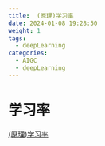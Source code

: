 ```yaml
---
title:  (原理)学习率 
date: 2024-01-08 19:28:50
weight: 1
tags:
  - deepLearning
categories: 
  - AIGC
  - deepLearning   
---
```


<p></p>
<!-- more -->


# 学习率
[(原理)学习率](https://candied-skunk-1ca.notion.site/172bfe211084806f8de8cdd5a9b249ad?pvs=4)
